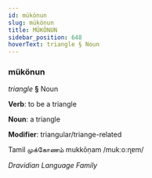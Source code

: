 ```yaml
---
id: mükönun
slug: mükönun
title: MÜKÖNUN
sidebar_position: 648
hoverText: triangle § Noun
---
```


### mükönun

*triangle* **§** Noun

**Verb**: to be a triangle

**Noun**: a triangle

**Modifier**: triangular/triange-related

Tamil முக்கோணம் mukkōṇam /mukːoːɳɐm/

*Dravidian Language Family*